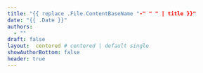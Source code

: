 ```yaml
---
title: "{{ replace .File.ContentBaseName "-" " " | title }}"
date: "{{ .Date }}"
authors:
  - ""
draft: false
layout:  centered # centered | default single
showAuthorBottom: false
header: true
---
```

